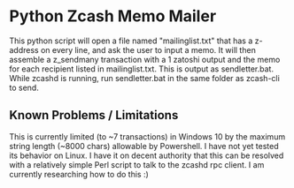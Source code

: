 # Python Zcash Memo Mailer

This python script will open a file named "mailinglist.txt" that has a z-address on every line, and ask the user
to input a memo. It will then assemble a z_sendmany transaction with a 1 zatoshi output and the memo for each recipient listed in
mailinglist.txt. This is output as sendletter.bat. While zcashd is running, run sendletter.bat in the same folder as zcash-cli to send.

## Known Problems / Limitations

This is currently limited (to ~7 transactions) in Windows 10 by the maximum string length (~8000 chars) allowable by Powershell. I have not yet tested its behavior on Linux. I have it on decent authority that this can be resolved with a relatively simple Perl script to talk to the zcashd rpc client. I am currently researching how to do this :)
